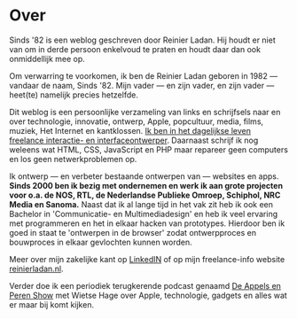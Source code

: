 # Over

Sinds '82 is een weblog geschreven door Reinier Ladan. Hij houdt er niet van om in derde persoon enkelvoud te praten en houdt daar dan ook onmiddellijk mee op.

Om verwarring te voorkomen, ik ben de Reinier Ladan geboren in 1982 — vandaar de naam, Sinds '82. Mijn vader — en zijn vader, en zijn vader — heet(te) namelijk precies hetzelfde.

Dit weblog is een persoonlijke verzameling van links en schrijfsels naar en over technologie, innovatie, ontwerp, Apple, popcultuur, media, films, muziek, Het Internet en kantklossen. [Ik ben in het dagelijkse leven freelance interactie- en interfaceontwerper](http://reinierladan.nl). Daarnaast schrijf ik nog weleens wat HTML, CSS, JavaScript en PHP maar repareer geen computers en los geen netwerkproblemen op.

Ik ontwerp — en verbeter bestaande ontwerpen van — websites en apps. <strong>Sinds 2000 ben ik bezig met ondernemen en werk ik aan grote projecten voor o.a. de NOS, RTL, de Nederlandse Publieke Omroep, Schiphol, NRC Media en Sanoma.</strong> Naast dat ik al lange tijd in het vak zit heb ik ook een Bachelor in 'Communicatie- en Multimediadesign' en heb ik veel ervaring met programmeren en het in elkaar hacken van prototypes. Hierdoor ben ik goed in staat te 'ontwerpen in de browser' zodat ontwerpproces en bouwproces in elkaar gevlochten kunnen worden.

Meer over mijn zakelijke kant op [LinkedIN](http://www.linkedin.com/in/reinierladan) of op mijn freelance-info website [reinierladan.nl](http://reinierladan.nl).

Verder doe ik een periodiek terugkerende podcast genaamd [De Appels en Peren Show](http://appelsenperenshow.nl/) met Wietse Hage over Apple, technologie, gadgets en alles wat er maar bij komt kijken.
